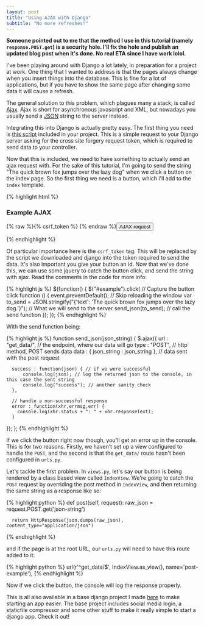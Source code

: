 ```yaml
---
layout: post
title: "Using AJAX with Django"
subtitle: "No more refreshes!"
---
```


<strong>Someone pointed out to me that the method I use in this tutorial (namely `response.POST.get`) is a security hole. I'll fix the hole and publish an updated blog post when it's done. No real ETA since I have work lolol.</strong>

I've been playing around with Django a lot lately, in preparation for a project at work. One thing that I wanted to address is that the pages always change when you insert things into the database. This is fine for a lot of applications, but if you have to show the same page after changing some data it will cause a refresh.

The general solution to this problem, which plagues many a stack, is called [Ajax](https://en.wikipedia.org/wiki/Ajax_(programming)). Ajax is short for asynchronous javascript and XML, but nowadays you usually send a [JSON](https://en.wikipedia.org/wiki/JSON) string to the server instead.

Integrating this into Django is actually pretty easy. The first thing you need is [this script](https://github.com/realpython/django-form-fun/blob/master/part1/main.js) included in your project. This is a simple request to your Django server asking for the cross site forgery request token, which is required to send data to your controller.

Now that this is included, we need to have something to actually send an ajax request with. For the sake of this tutorial, I'm going to send the string "The quick brown fox jumps over the lazy dog" when we click a button on the index page. So the first thing we need is a button, which i'll add to the `index` template.


{% highlight html %}
<h3>Example AJAX</h3>
<form method="POST" id="post-form">
  {% raw %}{% csrf_token %}
  {% endraw %}<input type="submit" id="example" value="AJAX request">
</form>
{% endhighlight %}

Of particular importance here is the `csrf_token` tag. This will be replaced by the script we downloaded and django into the token required to send the data. It's also important you give your button an id. Now that we've done this, we can use some jquery to catch the button click, and send the string with ajax. Read the comments in the code for more info:

{% highlight js %}
$(function() {
  $("#example").click( // Capture the button click
    function () {
    event.preventDefault(); // Skip reloading the window
    var to_send = JSON.stringify("{'text': 'The quick brown fox jumps over the lazy dog.'}"); // What we will send to the server
    send_json(to_send); // call the send function
  });
});
{% endhighlight %}

With the send function being:

{% highlight js %}
function send_json(json_string) {
  $.ajax({
    url : "get_data/", // the endpoint, where our data will go
   type : "POST", // http method, POST sends data
   data : { json_string : json_string }, // data sent with the post request

      success : function(json) { // if we were successful
          console.log(json); // log the returned json to the console, in this case the sent string
          console.log("success"); // another sanity check
      },

      // handle a non-successful response
      error : function(xhr,errmsg,err) {
        console.log(xhr.status + ": " + xhr.responseText);
      }
  });
};
{% endhighlight %}

If we click the button right now though, you'll get an error up in the console. This is for two reasons. Firstly, we haven't set up a view configured to handle the `POST`, and the second is that the `get_data/` route hasn't been configured in `urls.py`.

Let's tackle the first problem. In `views.py`, let's say our button is being rendered by a class based view called `IndexView`. We're going to catch the `POST` request by overriding the post method in `IndexView`, and then returning the same string as a response like so:

{% highlight python %}
def post(self, request):
      raw_json = request.POST.get('json-string')

      return HttpResponse(json.dumps(raw_json), content_type="application/json")
{% endhighlight %}

and if the page is at the root URL, our `urls.py` will need to have this route added to it:

{% highlight python %}
url(r'^get_data/$', IndexView.as_view(), name='post-example'),
{% endhighlight %}

Now if we click the button, the console will log the response properly.

This is all also available in a base django project I made [here](https://github.com/lucasmarcelli/django-ajax-allauth-bootstrap4-compressor-base) to make starting an app easier. The base project includes social media login, a staticfile compressor and some other stuff to make it really simple to start a django app. Check it out!
